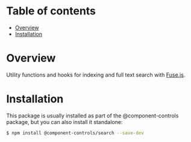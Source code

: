 # Table of contents

- [Overview](#overview)
- [Installation](#installation)

# Overview

Utility functions and hooks for indexing and full text search with [Fuse.js](https://fusejs.io).

# Installation

This package is usually installed as part of the @component-controls package, but you can also install it standalone:

```bash
$ npm install @component-controls/search --save-dev
```
